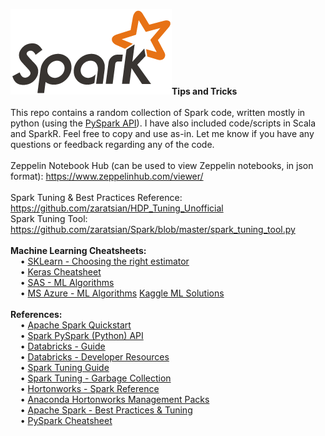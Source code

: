 <img src="Apache_Spark_logo.png" class="inline"/><b>Tips and Tricks</b></h3>
<br>
<br>This repo contains a random collection of Spark code, written mostly in python (using the <a href="http://spark.apache.org/docs/latest/api/python/index.html">PySpark API</a>). I have also included code/scripts in Scala and SparkR. Feel free to copy and use as-in. Let me know if you have any questions or feedback regarding any of the code.
<br>
<br>Zeppelin Notebook Hub (can be used to view Zeppelin notebooks, in json format): https://www.zeppelinhub.com/viewer/
<br>
<br>Spark Tuning & Best Practices Reference: https://github.com/zaratsian/HDP_Tuning_Unofficial
<br>Spark Tuning Tool: https://github.com/zaratsian/Spark/blob/master/spark_tuning_tool.py
<br>
<br><b>Machine Learning Cheatsheets:</b>
<br>&nbsp;&nbsp;&nbsp;&nbsp;&bull;&nbsp;<a href="http://scikit-learn.org/stable/tutorial/machine_learning_map/">SKLearn - Choosing the right estimator</a>
<br>&nbsp;&nbsp;&nbsp;&nbsp;&bull;&nbsp;<a href="https://s3.amazonaws.com/assets.datacamp.com/blog_assets/Keras_Cheat_Sheet_Python.pdf">Keras Cheatsheet</a>
<br>&nbsp;&nbsp;&nbsp;&nbsp;&bull;&nbsp;<a href="http://blogs.sas.com/content/subconsciousmusings/2017/04/12/machine-learning-algorithm-use/">SAS - ML Algorithms</a>
<br>&nbsp;&nbsp;&nbsp;&nbsp;&bull;&nbsp;<a href="https://docs.microsoft.com/en-in/azure/machine-learning/machine-learning-algorithm-cheat-sheet">MS Azure - ML Algorithms</a>
<a href="https://www.kaggle.com/sudalairajkumar/winning-solutions-of-kaggle-competitions">Kaggle ML Solutions</a>
<br>
<br><b>References:</b>
<br>&nbsp;&nbsp;&nbsp;&nbsp;&bull;&nbsp;<a href="http://spark.apache.org/docs/latest/quick-start.html">Apache Spark Quickstart</a>
<br>&nbsp;&nbsp;&nbsp;&nbsp;&bull;&nbsp;<a href="http://spark.apache.org/docs/latest/api/python/index.html">Spark PySpark (Python) API</a>
<br>&nbsp;&nbsp;&nbsp;&nbsp;&bull;&nbsp;<a href="https://docs.cloud.databricks.com/docs/latest/databricks_guide/index.html#00%20Welcome%20to%20Databricks.html">Databricks - Guide</a>
<br>&nbsp;&nbsp;&nbsp;&nbsp;&bull;&nbsp;<a href="https://sparkhub.databricks.com/resources/">Databricks - Developer Resources</a>
<br>&nbsp;&nbsp;&nbsp;&nbsp;&bull;&nbsp;<a href="https://spark.apache.org/docs/latest/tuning.html">Spark Tuning Guide</a>
<br>&nbsp;&nbsp;&nbsp;&nbsp;&bull;&nbsp;<a href="https://databricks.com/blog/2015/05/28/tuning-java-garbage-collection-for-spark-applications.html">Spark Tuning - Garbage Collection</a>
<br>&nbsp;&nbsp;&nbsp;&nbsp;&bull;&nbsp;<a href="http://docs.hortonworks.com/HDPDocuments/HDP2/HDP-2.5.3/bk_spark-component-guide/content/ch_introduction-spark.html">Hortonworks - Spark Reference</a>
<br>&nbsp;&nbsp;&nbsp;&nbsp;&bull;&nbsp;<a href="https://www.continuum.io/blog/developer-blog/self-service-open-data-science-custom-anaconda-management-packs-hortonworks-hdp">Anaconda Hortonworks Management Packs</a>
<br>&nbsp;&nbsp;&nbsp;&nbsp;&bull;&nbsp;<a href="https://www.gitbook.com/book/umbertogriffo/apache-spark-best-practices-and-tuning/details">Apache Spark - Best Practices & Tuning</a>
<br>&nbsp;&nbsp;&nbsp;&nbsp;&bull;&nbsp;<a href="http://cdn.qubole.com/wp-content/uploads/2017/08/PySpark_SQL_Cheat_Sheet_Python.pdf">PySpark Cheatsheet</a>
<br>
